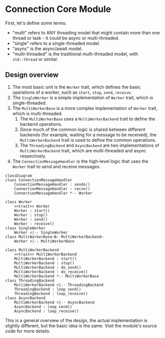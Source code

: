 # Connection Core Module
First, let's define some terms:
- "multi" refers to ANY threading model that might contain more than one thread or task - it could be async or multi-threaded.
- "single" refers to a single-threaded model.
- "async" is the async/await model.
- "multi-threaded" is the traditional multi-threaded model, with `std::thread` or similar.
## Design overview
1. The most basic unit is the `Worker` trait, which defines the basic operations of a worker, such as `start`, `stop`, `send`, `receive`.
2. The `SingleWorker` is a simple implementation of `Worker` trait, which is single-threaded.
3. The `MultiWorkerBase` is a more complex implementation of `Worker` trait, which is multi-threaded.
   1. The `MultiWorkerBase` uses a `MultiWorkerBackend` trait to define the backend operations.
   2. Since much of the common logic is shared between different backends (for example, waiting for a message to be received), the `MultiWorkerBackend` trait is used to define the common operations.
   3. The `ThreadingBackend` and `AsyncBackend` are two implementations of `MultiWorkerBackend` trait, which are multi-threaded and async respectively.
4. The `ConnectionMessageHandler` is the high-level logic that uses the `Worker` trait to send and receive messages.
```mermaid
classDiagram
class ConnectionMessageHandler
    ConnectionMessageHandler : sendo()
    ConnectionMessageHandler : recvo()
    ConnectionMessageHandler *-- Worker

class Worker
    <<trait>> Worker
    Worker : start()
    Worker : stop()
    Worker : send()
    Worker : receive()
class SingleWorker
    Worker <|-- SingleWorker
class MultiWorkerBase~B: MultiWorkerBackend~
    Worker <|-- MultiWorkerBase

class MultiWorkerBackend
    <<trait>> MultiWorkerBackend
    MultiWorkerBackend : start()
    MultiWorkerBackend : stop()
    MultiWorkerBackend : do_send()
    MultiWorkerBackend : do_receive()
    MultiWorkerBackend *-- MultiWorkerBase
class ThreadingBackend
    MultiWorkerBackend <|-- ThreadingBackend
    ThreadingBackend : loop_send()
    ThreadingBackend : loop_receive()
class AsyncBackend
    MultiWorkerBackend <|-- AsyncBackend
    AsyncBackend : loop_send()
    AsyncBackend : loop_receive()

```
This is a general overview of the design, the actual implementation is slightly different, but the basic idea is the same. Visit the module's source code for more details.
